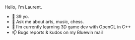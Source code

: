 <!--
**laurentbarraud/laurentbarraud** is a ✨ _special_ ✨ repository because its `README.md` (this file) appears on your GitHub profile.

Here are some ideas to get you started:

- 🔭 I’m currently working on ...
- 🌱 I’m currently learning ...
- 👯 I’m looking to collaborate on ...
- 🤔 I’m looking for help with ...
- 💬 Ask me about ...
- 📫 How to reach me: ...
- 😄 Pronouns: ...
- ⚡ Fun fact: ...
-->

Hello, I'm Laurent.

- 🎂 39 yo.
- 💬 Ask me about arts, music, chess. 
- 🌱 I’m currently learning 3D game dev with OpenGL in C++
- 📫 Bugs reports & kudos on my Bluewin mail
